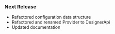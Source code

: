 ### Next Release
- Refactored configuration data structure
- Refactored and renamed Provider to DesignerApi
- Updated documentation
